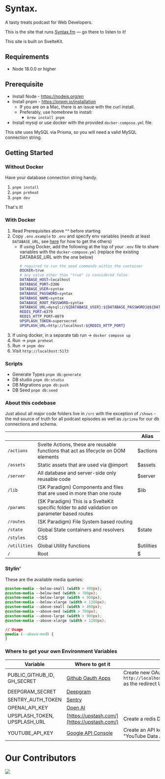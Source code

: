 # Syntax.

A tasty treats podcast for Web Developers.

This is the site that runs [Syntax.fm](https://syntax.fm) — go there to listen to it!

This site is built on SvelteKit.

## Requirements

- Node 18.0.0 or higher

## Prerequisite

- Install Node - https://nodejs.org/en
- Install pnpm - https://pnpm.io/installation
  - If you are on a Mac, there is an issue with the curl install.
  - Preferably, use homebrew to install:
    - `brew install pnpm`
- Install mysql or use docker with the provided `docker-compose.yml` file.

This site uses MySQL via Prisma, so you will need a valid MySQL connection string.

## Getting Started

### Without Docker

Have your database connection string handy.

1. `pnpm install`
2. `pnpm preheat`
3. `pnpm dev`

That's it!

### With Docker

1. Read Prerequisites above ^^ before starting
1. Copy `.env.example` to `.env` and specify env variables (needs at least `DATABASE_URL`, see [here](#where-to-get-your-own-environment-variables) for how to get the others)
   - If using Docker, add the following at the top of your `.env` file to share variables with the `docker-compose.yml` (replace the existing DATABASE_URL with the one below)
     ```sh
     # required to run the seed commands within the container
     DOCKER=true
     # any value other than "true" is considered false
     DATABASE_HOST=localhost
     DATABASE_PORT=3306
     DATABASE_USER=syntax
     DATABASE_PASSWORD=syntax
     DATABASE_NAME=syntax
     DATABASE_ROOT_PASSWORD=syntax
     DATABASE_URL=mysql://${DATABASE_USER}:${DATABASE_PASSWORD}@${DATABASE_HOST}:${DATABASE_PORT}/${DATABASE_NAME}
     REDIS_PORT=6379
     REDIS_HTTP_PORT=8079
     UPSPLASH_TOKEN=supersecret
     UPSPLASH_URL=http://localhost:${REDIS_HTTP_PORT}
     ```
1. If using docker, in a separate tab run -> `docker compose up`
1. Run -> `pnpm preheat`
1. Run -> `pnpm dev`
1. Visit `http://localhost:5173`

### Scripts

- Generate Types `pnpm db:generate`
- DB studio `pnpm db:studio`
- DB Migrations `pnpm db:push`
- DB Seed `pnpm db:seed`

### About this codebase

Just about all major code folders live in `/src` with the exception of `/shows` - the md source of truth for all podcast episodes as well as `/prisma` for our db connections and schema.

|              |                                                                                               | Alias      |
| ------------ | --------------------------------------------------------------------------------------------- | ---------- |
| `/actions`   | Svelte Actions, these are reusable functions that act as lifecycle on DOM elements            | $actions   |
| `/assets`    | Static assets that are used via @import                                                       | $assets    |
| `/server`    | All database and server-side only reusable code                                               | $server    |
| `/lib`       | (SK Paradigm) Components and files that are used in more than one route                       | $lib       |
| `/params`    | (SK Paradigm) This is a SvelteKit specific folder to add validation on parameter based routes |            |
| `/routes`    | (SK Paradigm) File System based routing                                                       |            |
| `/state`     | Global State containers and resolvers                                                         | $state     |
| `/styles`    | CSS                                                                                           |
| `/utilities` | Global Utility functions                                                                      | $utilities |
| `/`          | Root                                                                                          | $          |

### Stylin'

These are the available media queries:

```css
@custom-media --below-small (width < 400px);
@custom-media --below-med (width < 700px);
@custom-media --below-large (width < 900px);
@custom-media --below-xlarge (width < 1200px);
@custom-media --above-small (width > 400px);
@custom-media --above-med (width > 700px);
@custom-media --above-large (width > 900px);
@custom-media --above-xlarge (width > 1200px);

// Usage
@media (--above-med) {
}
```

### Where to get your own Environment Variables

| Variable                     | Where to get it                                                         | Notes                                                                                           |
| ---------------------------- | ----------------------------------------------------------------------- | ----------------------------------------------------------------------------------------------- |
| PUBLIC_GITHUB_ID, GH_SECRET  | [Github Oauth Apps](https://github.com/settings/developers)             | Create new OAuth App, set `http://localhost:5173/api/oauth/github/callback` as the redirect URL |
| DEEPGRAM_SECRET              | [Deepgram](https://console.deepgram.com/)                               |                                                                                                 |
| SENTRY_AUTH_TOKEN            | [Sentry](https://docs.sentry.io/product/accounts/auth-tokens/)          |                                                                                                 |
| OPENAI_API_KEY               | [Open AI](https://platform.openai.com/account/api-keys)                 |                                                                                                 |
| UPSPLASH_TOKEN, UPSPLASH_URL | [https://upstash.com/](https://upstash.com/)                            | Create a redis DB after sign up in the console                                                  |
| YOUTUBE_API_KEY              | [Google API Console](https://console.cloud.google.com/apis/credentials) | Create an API key, visit the library and enable "YouTube Data API v3"                           |

# Our Contributors

<a href="https://github.com/syntaxfm/website/graphs/contributors">
  <img src="https://contrib.rocks/image?repo=syntaxfm/website" />
</a>
